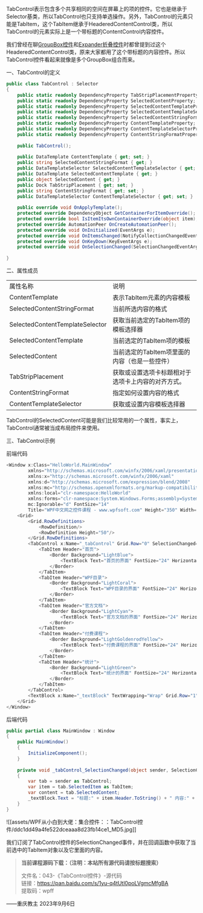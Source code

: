 TabControl表示包含多个共享相同的空间在屏幕上的项的控件。它也是继承于Selector基类，所以TabControl也只支持单选操作。另外，TabControl的元素只能是TabItem，这个TabItem继承于HeaderedContentControl类，所以TabControl的元素实际上是一个带标题的ContentControl内容控件。

我们曾经在聊[GroupBox控件](http://www.wpfsoft.com/2023/08/29/1497.html)和[Expander折叠控件](http://www.wpfsoft.com/2023/08/31/1652.html)时都曾提到过这个HeaderedContentControl类，原来大家都用了这个带标题的内容控件。所以TabControl控件看起来就像是多个GroupBox组合而来。

一、TabControl的定义

```cs
public class TabControl : Selector
{
    public static readonly DependencyProperty TabStripPlacementProperty;
    public static readonly DependencyProperty SelectedContentProperty;
    public static readonly DependencyProperty SelectedContentTemplateProperty;
    public static readonly DependencyProperty SelectedContentTemplateSelectorProperty;
    public static readonly DependencyProperty SelectedContentStringFormatProperty;
    public static readonly DependencyProperty ContentTemplateProperty;
    public static readonly DependencyProperty ContentTemplateSelectorProperty;
    public static readonly DependencyProperty ContentStringFormatProperty;
 
    public TabControl();
 
    public DataTemplate ContentTemplate { get; set; }
    public string SelectedContentStringFormat { get; }
    public DataTemplateSelector SelectedContentTemplateSelector { get; }
    public DataTemplate SelectedContentTemplate { get; }
    public object SelectedContent { get; }
    public Dock TabStripPlacement { get; set; }
    public string ContentStringFormat { get; set; }
    public DataTemplateSelector ContentTemplateSelector { get; set; }
 
    public override void OnApplyTemplate();
    protected override DependencyObject GetContainerForItemOverride();
    protected override bool IsItemItsOwnContainerOverride(object item);
    protected override AutomationPeer OnCreateAutomationPeer();
    protected override void OnInitialized(EventArgs e);
    protected override void OnItemsChanged(NotifyCollectionChangedEventArgs e);
    protected override void OnKeyDown(KeyEventArgs e);
    protected override void OnSelectionChanged(SelectionChangedEventArgs e);
 
}
```

二、属性成员

|   |   |
|---|---|
|属性名称|说明|
|ContentTemplate|表示TabItem元素的内容模板|
|SelectedContentStringFormat|当前所选内容的格式|
|SelectedContentTemplateSelector|获取当前选定的TabItem项的模板选择器|
|SelectedContentTemplate|当前选定的TabItem项的模板|
|SelectedContent|当前选定的TabItem项里面的内容（也是一些控件）|
|TabStripPlacement|获取或设置选项卡标题相对于选项卡上内容的对齐方式。|
|ContentStringFormat|指定如何设置内容的格式|
|ContentTemplateSelector|获取或设置内容模板选择器|

TabControl的SelectedContent可能是我们比较常用的一个属性，事实上，TabControl通常被当成布局控件来使用。

三、TabControl示例

前端代码

```cs
<Window x:Class="HelloWorld.MainWindow"
        xmlns="http://schemas.microsoft.com/winfx/2006/xaml/presentation"
        xmlns:x="http://schemas.microsoft.com/winfx/2006/xaml"
        xmlns:d="http://schemas.microsoft.com/expression/blend/2008"
        xmlns:mc="http://schemas.openxmlformats.org/markup-compatibility/2006"
        xmlns:local="clr-namespace:HelloWorld" 
        xmlns:forms="clr-namespace:System.Windows.Forms;assembly=System.Windows.Forms"
        mc:Ignorable="d" FontSize="14"
        Title="WPF中文网之控件课程 - www.wpfsoft.com" Height="350" Width="500">
    <Grid>
        <Grid.RowDefinitions>
            <RowDefinition/>
            <RowDefinition Height="50"/>
        </Grid.RowDefinitions>
        <TabControl x:Name="_tabControl" Grid.Row="0" SelectionChanged="_tabControl_SelectionChanged">
            <TabItem Header="首页">
                <Border Background="LightBlue">
                    <TextBlock Text="首页的界面" FontSize="24" HorizontalAlignment="Center" VerticalAlignment="Center"/>
                </Border>
            </TabItem>
            <TabItem Header="WPF目录">
                <Border Background="LightCoral">
                    <TextBlock Text="WPF目录的界面" FontSize="24" HorizontalAlignment="Center" VerticalAlignment="Center"/>
                </Border>
            </TabItem>
            <TabItem Header="官方文档">
                <Border Background="LightCyan">
                    <TextBlock Text="官方文档的界面" FontSize="24" HorizontalAlignment="Center" VerticalAlignment="Center"/>
                </Border>
            </TabItem>
            <TabItem Header="付费课程">
                <Border Background="LightGoldenrodYellow">
                    <TextBlock Text="付费课程的界面" FontSize="24" HorizontalAlignment="Center" VerticalAlignment="Center"/>
                </Border>
            </TabItem>
            <TabItem Header="统计">
                <Border Background="LightGreen">
                    <TextBlock Text="统计的界面" FontSize="24" HorizontalAlignment="Center" VerticalAlignment="Center"/>
                </Border>
            </TabItem>
        </TabControl>
        <TextBlock x:Name="_textBlock" TextWrapping="Wrap" Grid.Row="1"/>
    </Grid>
</Window>
```

后端代码

```cs
public partial class MainWindow : Window
{        
    public MainWindow()
    {
        InitializeComponent(); 
    }
 
    private void _tabControl_SelectionChanged(object sender, SelectionChangedEventArgs e)
    {
        var tab = sender as TabControl;
        var item = tab.SelectedItem as TabItem;
        var content = tab.SelectedContent;
        _textBlock.Text = "标题:" + item.Header.ToString() + " 内容:" + content;
    }
}
```

![[assets/WPF从小白到大佬：集合控件：：TabControl控件/ddc1dd49a4fe522dceaaa8d23fb14ce1_MD5.jpg]]

我们订阅了TabControl控件的SelectionChanged事件，并在回调函数中获取了当前选中的TabItem对象以及它里面的内容。

> **当前课程源码下载：（注明：本站所有源代码请按标题搜索）**
> 
> 文件名：043-《TabControl控件》-源代码  
> 链接：https://pan.baidu.com/s/1yu-q4tUtl0poLVgmcMfgBA  
> 提取码：wpff

——重庆教主 2023年9月6日